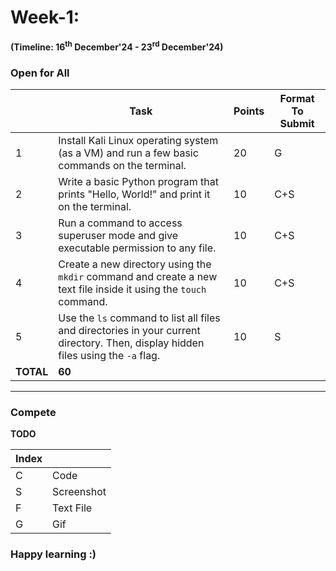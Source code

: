 # Week-1:  
**(Timeline: 16<sup>th</sup> December'24 - 23<sup>rd</sup> December'24)**  

### **Open for All**
|| Task | Points | Format To Submit |
|--| ------------- | ------------- | ------------------- |
| 1 | Install Kali Linux operating system (as a VM) and run a few basic commands on the terminal. | 20 | G |
| 2 | Write a basic Python program that prints "Hello, World!" and print it on the terminal. | 10 | C+S |
| 3 | Run a command to access superuser mode and give executable permission to any file. | 10 | C+S |
| 4 | Create a new directory using the `mkdir` command and create a new text file inside it using the `touch` command. | 10 | C+S |
| 5 | Use the `ls` command to list all files and directories in your current directory. Then, display hidden files using the `-a` flag. | 10 | S |
| **TOTAL** | **60** |

---

### **Compete**
**TODO**

| Index | |
| ----- | ---------- |
| C     | Code       |
| S     | Screenshot |
| F     | Text File  |
| G     | Gif        |

### Happy learning :)

